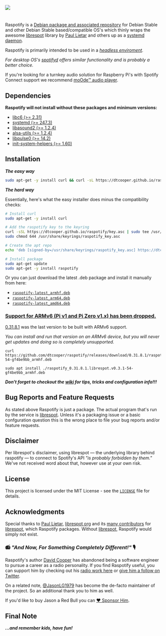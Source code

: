 
[<img src="https://github.com/dtcooper/raspotify/blob/master/raspotify.svg?sanitize=true">](https://github.com/dtcooper/raspotify)

#

Raspotify is a
[Debian package and associated repository](https://en.wikipedia.org/wiki/Deb_(file_format)) for Debian Stable and other Debian Stable based/compatible OS's 
which thinly wraps the awesome
[librespot](https://github.com/librespot-org/librespot) library by
[Paul Lietar](https://github.com/plietar) and others up as a [systemd](https://en.wikipedia.org/wiki/Systemd) [daemon](https://en.wikipedia.org/wiki/Daemon_(computing)).

Raspotify is primarily intended to be used in a *[headless enviroment](https://en.wikipedia.org/wiki/Headless_computer)*.

*For desktop OS's [spotifyd](https://spotifyd.github.io/spotifyd/installation/Raspberry-Pi.html) offers similar functionality and is probably a better choice.*

If you're looking for a turnkey audio solution for Raspberry Pi's with Spotify Connect support we recommend [moOde™ audio player](https://moodeaudio.org/).

## Dependencies

**Raspotify will not install without these packages and minimum versions:**
* [libc6 (>= 2.31)](https://tracker.debian.org/pkg/libc6)
* [systemd (>= 247.3)](https://tracker.debian.org/pkg/systemd)
* [libasound2 (>= 1.2.4)](https://tracker.debian.org/pkg/libasound2)
* [alsa-utils (>= 1.2.4)](https://tracker.debian.org/pkg/alsa-utils)
* [libpulse0 (>= 14.2)](https://tracker.debian.org/pkg/libpulse0)
* [init-system-helpers (>= 1.60)](https://tracker.debian.org/pkg/init-system-helpers)

## Installation

***The easy way***

```sh
sudo apt-get -y install curl && curl -sL https://dtcooper.github.io/raspotify/install.sh | sh
```

***The hard way***

Essentially, here's what the easy installer does minus the compatibility checks:

```sh
# Install curl
sudo apt-get -y install curl

# Add the raspotify key to the keyring
curl -sSL https://dtcooper.github.io/raspotify/key.asc | sudo tee /usr/share/keyrings/raspotify_key.asc  > /dev/null
sudo chmod 644 /usr/share/keyrings/raspotify_key.asc

# Create the apt repo
echo 'deb [signed-by=/usr/share/keyrings/raspotify_key.asc] https://dtcooper.github.io/raspotify raspotify main' | sudo tee /etc/apt/sources.list.d/raspotify.list

# Install package
sudo apt-get update
sudo apt-get -y install raspotify
```

Or you can just download the latest .deb package and install it manually from here:
* [`raspotify-latest_armhf.deb`](https://dtcooper.github.io/raspotify/raspotify-latest_armhf.deb)
* [`raspotify-latest_arm64.deb`](https://dtcooper.github.io/raspotify/raspotify-latest_arm64.deb)
* [`raspotify-latest_amd64.deb`](https://dtcooper.github.io/raspotify/raspotify-latest_amd64.deb)

### [Support for ARMv6 (Pi v1 and Pi Zero v1.x) has been dropped.](https://github.com/dtcooper/raspotify/commit/345f15c5d695736db8f90d1acc7e542803db5ca0)

[0.31.8.1](https://github.com/dtcooper/raspotify/releases/tag/0.31.8.1) was the last version to be built with ARMv6 support.

*You can install and run that version on an ARMv6 device, but you will never get updates and doing so is completely unsupported.*

```
curl https://github.com/dtcooper/raspotify/releases/download/0.31.8.1/raspotify_0.31.8.1.librespot.v0.3.1-54-gf4be9bb_armhf.deb
```
```
sudo apt install ./raspotify_0.31.8.1.librespot.v0.3.1-54-gf4be9bb_armhf.deb
```

***Don't forget to checkout the [wiki](https://github.com/dtcooper/raspotify/wiki) for tips, tricks and configuration info!!!***

## Bug Reports and Feature Requests

As stated above Raspotify is just a package. The actual program that's run by the service is [librespot](https://github.com/librespot-org/librespot). Unless it's a packaging issue or a basic confguration question this is the wrong place to file your bug reports and/or feature requests.

## Disclaimer

Per librespot's disclaimer, using librespot &mdash; the underlying library behind
raspotify &mdash; to connect to Spotify's API *"is probably forbidden by them."*
We've not received word about that, however use at your own risk.

## License

This project is licensed under the MIT License - see the [`LICENSE`](LICENSE)
file for details.

## Acknowledgments

Special thanks to [Paul Lietar](https://github.com/plietar), [librespot org](https://github.com/librespot-org)
and its [many contributors](https://github.com/librespot-org/librespot/graphs/contributors) for [librespot](https://github.com/librespot-org/librespot),
which Raspotify packages. Without [librespot](https://github.com/librespot-org/librespot),
Raspotify would simply not exist.

### 📻 *"And Now, For Something Completely Different!"* 🎙️

Raspotify's author [David Cooper](https://jew.pizza/) has abandoned being a software
engineer to pursue a career as a radio personality. If you find Raspotify useful, you
can support him by checking out his [radio work here](https://jew.pizza/) or
[give him a follow on Twitter](https://twitter.com/dtcooper).

On a related note, [@JasonLG1979](https://github.com/JasonLG1979) has become the
de-facto maintainer of the project. So an additional thank you to him as well.

If you'd like to buy Jason a Red Bull you can [❤️ Sponsor Him](https://github.com/sponsors/JasonLG1979).

## Final Note

***...and remember kids, have fun!***
